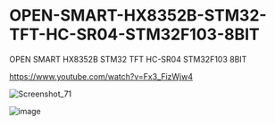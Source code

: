 # OPEN-SMART-HX8352B-STM32-TFT-HC-SR04-STM32F103-8BIT
OPEN SMART HX8352B STM32 TFT HC-SR04 STM32F103 8BIT

https://www.youtube.com/watch?v=Fx3_FizWjw4

![Screenshot_71](https://user-images.githubusercontent.com/31142397/210156622-193ad2f2-8273-49e2-bd01-dc7a5d9d2f80.jpg)

![image](https://user-images.githubusercontent.com/31142397/210156628-148b6269-b5d6-4d94-9598-cf9671f41c2b.png)

